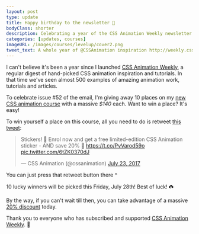 ```yaml
---
layout: post
type: update
title: Happy birthday to the newsletter 🎁
bodyClass: shorter
description: Celebrating a year of the CSS Animation Weekly newsletter
categories: [updates, courses]
imageURL: /images/courses/levelup/cover2.png
tweet_text: A whole year of @CSSAnimation inspiration http://weekly.cssanimation.rocks
---
```


I can't believe it's been a year since I launched [CSS Animation Weekly](http://weekly.cssanimation.rocks), a regular digest of hand-picked CSS animation inspiration and tutorials. In that time we've seen almost 500 examples of amazing animation work, tutorials and articles.

To celebrate issue #52 of the email, I'm giving away 10 places on my [new CSS animation course](http://courses.cssanimation.rocks/p/level-up?code=friend) with a massive *$140* each. Want to win a place? It's easy!

To win yourself a place on this course, all you need to do is retweet [this tweet](https://twitter.com/cssanimation/status/889219091898277888):

<blockquote class="twitter-tweet" data-partner="tweetdeck"><p lang="en" dir="ltr">Stickers! 🎁 Enrol now and get a free limited-edition CSS Animation sticker - AND save 20% 🙌 <a href="https://t.co/PvVarod59o">https://t.co/PvVarod59o</a> <a href="https://t.co/6tZK0370dJ">pic.twitter.com/6tZK0370dJ</a></p>&mdash; CSS Animation (@cssanimation) <a href="https://twitter.com/cssanimation/status/889219091898277888">July 23, 2017</a></blockquote>

You can just press that retweet button there ^ 

10 lucky winners will be picked this Friday, July 28th! Best of luck! ☘️

By the way, if you can't wait till then, you can take advantage of a massive [20% discount](http://courses.cssanimation.rocks/p/level-up?code=friend) today.

Thank you to everyone who has subscribed and supported [CSS Animation Weekly](http://weekly.cssanimation.rocks). 💌
